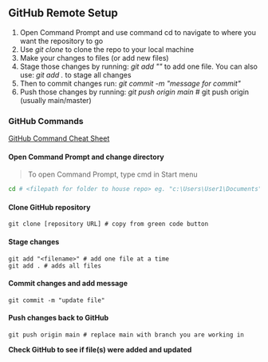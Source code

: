 ## GitHub Remote Setup
1. Open Command Prompt and use command cd to navigate to where you want the repository to go
2. Use *git clone* to clone the repo to your local machine
3. Make your changes to files (or add new files)
4. Stage those changes by running: *git add "<filename>"* to add one file. 
	You can also use: *git add .* to stage all changes
5. Then to commit changes run: *git commit -m "message for commit"*
6. Push those changes by running: *git push origin main* # git push origin <branch-name> (usually main/master) 

### GitHub Commands
[GitHub Command Cheat Sheet](https://education.github.com/git-cheat-sheet-education.pdf)
#### Open Command Prompt and change directory 
> To open Command Prompt, type cmd in Start menu
```Bash
cd # <filepath for folder to house repo> eg. "c:\Users\User1\Documents"
```
#### Clone GitHub repository
```Git
git clone [repository URL] # copy from green code button
```
#### Stage changes
```Git
git add "<filename>" # add one file at a time
git add . # adds all files
```
#### Commit changes and add message
```Git
git commit -m "update file"
```
#### Push changes back to GitHub
```Git
git push origin main # replace main with branch you are working in
```

**Check GitHub to see if file(s) were added and updated**